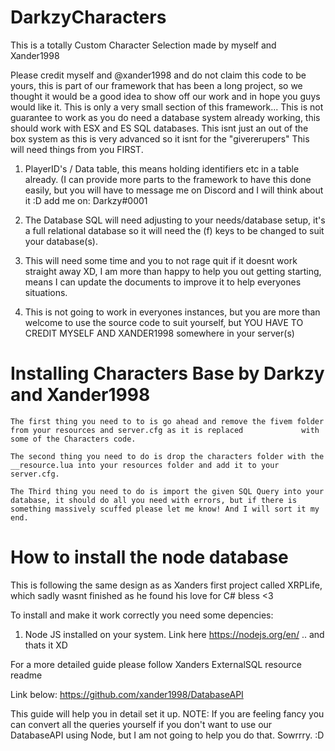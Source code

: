 # DarkzyCharacters
This is a totally Custom Character Selection made by myself and Xander1998

Please credit myself and @xander1998 and do not claim this code to be yours, this is part of our framework that has been a long project, so we thought it would be a good idea to show off our work and in hope you guys would like it. This is only a very small section of this framework... This is not guarantee to work as you do need a database system already working, this should work with ESX and ES SQL databases. This isnt just an out of the box system as this is very advanced so it isnt for the "givererupers" This will need things from you FIRST.

1. PlayerID's / Data table, this means holding identifiers etc in a table already.  (I can provide more parts to the framework to have this done easily, but you will have to message me on Discord and I will think about it :D   add me on: Darkzy#0001

2. The Database SQL will need adjusting to your needs/database setup, it's a full relational database so it will need the (f) keys to be changed to suit your database(s).

3. This will need some time and you to not rage quit if it doesnt work straight away XD, I am more than happy to help you out getting starting, means I can update the documents to improve it to help everyones situations.

4. This is not going to work in everyones instances, but you are more than welcome to use the source code to suit yourself, but YOU HAVE TO CREDIT MYSELF AND XANDER1998 somewhere in your server(s)



# Installing Characters Base by Darkzy and Xander1998
    The first thing you need to to is go ahead and remove the fivem folder from your resources and server.cfg as it is replaced             with some of the Characters code.
    
    The second thing you need to do is drop the characters folder with the __resource.lua into your resources folder and add it to your server.cfg.
    
    The Third thing you need to do is import the given SQL Query into your database, it should do all you need with errors, but if there is something massively scuffed please let me know! And I will sort it my end.



# How to install the node database

This is following the same design as as Xanders first project called XRPLife, which sadly wasnt finished as he found his love for C# bless <3 

To install and make it work correctly you need some depencies: 

1. Node JS installed on your system. Link here https://nodejs.org/en/
.. and thats it XD

For a more detailed guide please follow Xanders ExternalSQL resource readme

Link below:
https://github.com/xander1998/DatabaseAPI

This guide will help you in detail set it up. NOTE: If you are feeling fancy you can convert all the queries yourself if you don't want to use our DatabaseAPI using Node, but I am not going to help you do that. Sowrrry. :D



